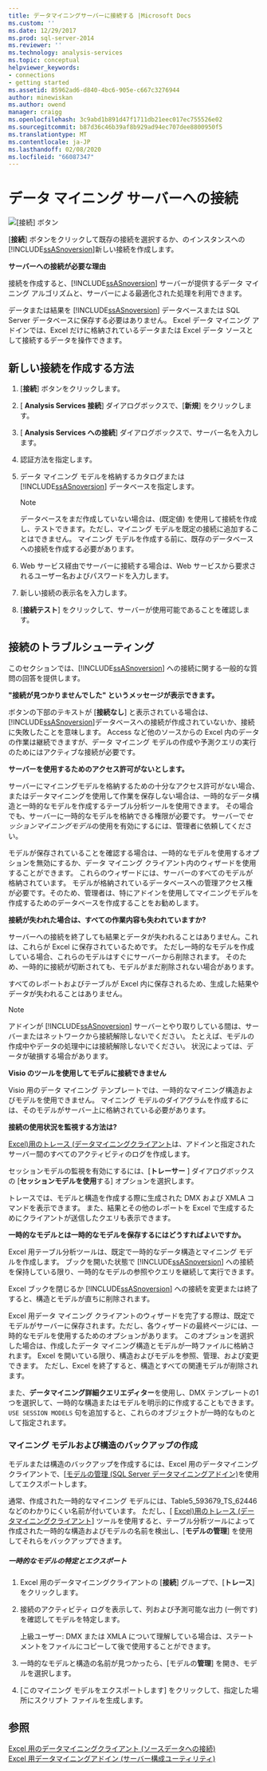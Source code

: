 ```yaml
---
title: データマイニングサーバーに接続する |Microsoft Docs
ms.custom: ''
ms.date: 12/29/2017
ms.prod: sql-server-2014
ms.reviewer: ''
ms.technology: analysis-services
ms.topic: conceptual
helpviewer_keywords:
- connections
- getting started
ms.assetid: 85962ad6-d840-4bc6-905e-c667c3276944
author: minewiskan
ms.author: owend
manager: craigg
ms.openlocfilehash: 3c9abd1b891d47f1711db21eec017ec755526e02
ms.sourcegitcommit: b87d36c46b39af8b929ad94ec707dee8800950f5
ms.translationtype: MT
ms.contentlocale: ja-JP
ms.lasthandoff: 02/08/2020
ms.locfileid: "66087347"
---
```

# <a name="connect-to-a-data-mining-server"></a>データ マイニング サーバーへの接続
  ![[接続] ボタン](media/misc-connection.gif "[接続] ボタン")  
  
 [**接続**] ボタンをクリックして既存の接続を選択するか、のインスタンスへの[!INCLUDE[ssASnoversion](../includes/ssasnoversion-md.md)]新しい接続を作成します。  
  
 **サーバーへの接続が必要な理由**  
  
 接続を作成すると、[!INCLUDE[ssASnoversion](../includes/ssasnoversion-md.md)] サーバーが提供するデータ マイニング アルゴリズムと、サーバーによる最適化された処理を利用できます。  
  
 データまたは結果を [!INCLUDE[ssASnoversion](../includes/ssasnoversion-md.md)] データベースまたは SQL Server データベースに保存する必要はありません。 Excel データ マイニング アドインでは、Excel だけに格納されているデータまたは Excel データ ソースとして接続するデータを操作できます。  
  
## <a name="how-to-create-a-new-connection"></a>新しい接続を作成する方法  
  
1.  [**接続**] ボタンをクリックします。  
  
2.  [ **Analysis Services 接続**] ダイアログボックスで、[**新規**] をクリックします。  
  
3.  [ **Analysis Services への接続**] ダイアログボックスで、サーバー名を入力します。  
  
4.  認証方法を指定します。  
  
5.  データ マイニング モデルを格納するカタログまたは [!INCLUDE[ssASnoversion](../includes/ssasnoversion-md.md)] データベースを指定します。  
  
    > [!NOTE]  
    >  データベースをまだ作成していない場合は、(既定値) を使用して接続を作成し、テストできます。ただし、マイニング モデルを既定の接続に追加することはできません。 マイニング モデルを作成する前に、既存のデータベースへの接続を作成する必要があります。  
  
6.  Web サービス経由でサーバーに接続する場合は、Web サービスから要求されるユーザー名およびパスワードを入力します。  
  
7.  新しい接続の表示名を入力します。  
  
8.  [**接続テスト**] をクリックして、サーバーが使用可能であることを確認します。  
  
## <a name="troubleshooting-connections"></a>接続のトラブルシューティング  
 このセクションでは、[!INCLUDE[ssASnoversion](../includes/ssasnoversion-md.md)] への接続に関する一般的な質問の回答を提供します。  
  
 **"接続が見つかりませんでした" というメッセージが表示できます。**  
  
 ボタンの下部のテキストが [**接続なし**] と表示されている場合は、 [!INCLUDE[ssASnoversion](../includes/ssasnoversion-md.md)]データベースへの接続が作成されていないか、接続に失敗したことを意味します。 Access など他のソースからの Excel 内のデータの作業は継続できますが、データ マイニング モデルの作成や予測クエリの実行のためにはアクティブな接続が必要です。  
  
 **サーバーを使用するためのアクセス許可がないとします。**  
  
 サーバーにマイニングモデルを格納するための十分なアクセス許可がない場合、またはデータマイニングを使用して作業を保存しない場合は、一時的なデータ構造と一時的なモデルを作成するテーブル分析ツールを使用できます。 その場合でも、サーバーに一時的なモデルを格納できる権限が必要です。 サーバーで*セッションマイニングモデル*の使用を有効にするには、管理者に依頼してください。  
  
 モデルが保存されていることを確認する場合は、一時的なモデルを使用するオプションを無効にするか、データ マイニング クライアント内のウィザードを使用することができます。 これらのウィザードには、サーバーのすべてのモデルが格納されています。 モデルが格納されているデータベースへの管理アクセス権が必要です。そのため、管理者は、特にアドインを使用してマイニングモデルを作成するためのデータベースを作成することをお勧めします。  
  
 **接続が失われた場合は、すべての作業内容も失われていますか?**  
  
 サーバーへの接続を終了しても結果とデータが失われることはありません。これは、これらが Excel に保存されているためです。 ただし一時的なモデルを作成している場合、これらのモデルはすぐにサーバーから削除されます。 そのため、一時的に接続が切断されても、モデルがまだ削除されない場合があります。  
  
 すべてのレポートおよびテーブルが Excel 内に保存されるため、生成した結果やデータが失われることはありません。  
  
> [!NOTE]  
>  アドインが [!INCLUDE[ssASnoversion](../includes/ssasnoversion-md.md)] サーバーとやり取りしている間は、サーバーまたはネットワークから接続解除しないでください。 たとえば、モデルの作成中やデータの処理中には接続解除しないでください。 状況によっては、データが破損する場合があります。  
  
 **Visio のツールを使用してモデルに接続できません**  
  
 Visio 用のデータ マイニング テンプレートでは、一時的なマイニング構造およびモデルを使用できません。 マイニング モデルのダイアグラムを作成するには、そのモデルがサーバー上に格納されている必要があります。  
  
 **接続の使用状況を監視する方法は?**  
  
 [Excel&#41;用のトレース &#40;データマイニングクライアント](trace-data-mining-client-for-excel.md)は、アドインと指定されたサーバー間のすべてのアクティビティのログを作成します。  
  
 セッションモデルの監視を有効にするには、[**トレーサー** ] ダイアログボックスの [**セッションモデルを使用**する] オプションを選択します。  
  
 トレースでは、モデルと構造を作成する際に生成された DMX および XMLA コマンドを表示できます。 また、結果とその他のレポートを Excel で生成するためにクライアントが送信したクエリも表示できます。  
  
 **一時的なモデルとは一時的なモデルを保存するにはどうすればよいですか。**  
  
 Excel 用テーブル分析ツールは、既定で一時的なデータ構造とマイニング モデルを作成します。 ブックを開いた状態で [!INCLUDE[ssASnoversion](../includes/ssasnoversion-md.md)] への接続を保持している限り、一時的なモデルの参照やクエリを継続して実行できます。  
  
 Excel ブックを閉じるか [!INCLUDE[ssASnoversion](../includes/ssasnoversion-md.md)] への接続を変更または終了すると、構造とモデルが直ちに削除されます。  
  
 Excel 用データ マイニング クライアントのウィザードを完了する際は、既定でモデルがサーバーに保存されます。ただし、各ウィザードの最終ページには、一時的なモデルを使用するためのオプションがあります。 このオプションを選択した場合は、作成したデータ マイニング構造とモデルが一時ファイルに格納されます。 Excel を開いている限り、構造およびモデルを参照、管理、および変更できます。 ただし、Excel を終了すると、構造とすべての関連モデルが削除されます。  
  
 また、**データマイニング詳細クエリエディター**を使用し、DMX テンプレートの1つを選択して、一時的な構造またはモデルを明示的に作成することもできます。 
  `USE SESSION MODELS` 句を追加すると、これらのオブジェクトが一時的なものとして指定されます。   
  
### <a name="creating-backups-of-mining-models-and-structures"></a>マイニング モデルおよび構造のバックアップの作成  
 モデルまたは構造のバックアップを作成するには、Excel 用のデータマイニングクライアントで、[[モデルの管理 &#40;SQL Server データマイニングアドイン&#41;](manage-models-sql-server-data-mining-add-ins.md)を使用してエクスポートします。  
  
 通常、作成された一時的なマイニング モデルには、Table5_593679_TS_62446 などのわかりにくい名前が付いています。 ただし、[ [Excel&#41;用のトレース &#40;データマイニングクライアント](trace-data-mining-client-for-excel.md)] ツールを使用すると、テーブル分析ツールによって作成された一時的な構造およびモデルの名前を検出し、[**モデルの管理**] を使用してそれらをバックアップできます。  
  
##### <a name="identify-and-export-a-temporary-model"></a>一時的なモデルの特定とエクスポート  
  
1.  Excel 用のデータマイニングクライアントの [**接続**] グループで、[**トレース**] をクリックします。  
  
2.  接続のアクティビティ ログを表示して、列および予測可能な出力 (一例です) を確認してモデルを特定します。  
  
     上級ユーザー: DMX または XMLA について理解している場合は、ステートメントをファイルにコピーして後で使用することができます。  
  
3.  一時的なモデルと構造の名前が見つかったら、[モデルの**管理**] を開き、モデルを選択します。  
  
4.  [このマイニング モデルをエクスポートします] をクリックして、指定した場所にスクリプト ファイルを生成します。  
  
## <a name="see-also"></a>参照  
 [Excel 用のデータマイニングクライアント &#40;ソースデータへの接続&#41;](connect-to-source-data-data-mining-client-for-excel.md)   
 [Excel 用データマイニングアドイン &#40;サーバー構成ユーティリティ&#41;](server-configuration-utility-data-mining-add-ins-for-excel.md)  
  
  

